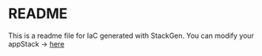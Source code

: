 # README
This is a readme file for IaC generated with StackGen.
You can modify your appStack -> [here](http://main.dev.stackgen.com/appstacks/039da029-ba7f-42f1-a41a-23859c7f1371)

